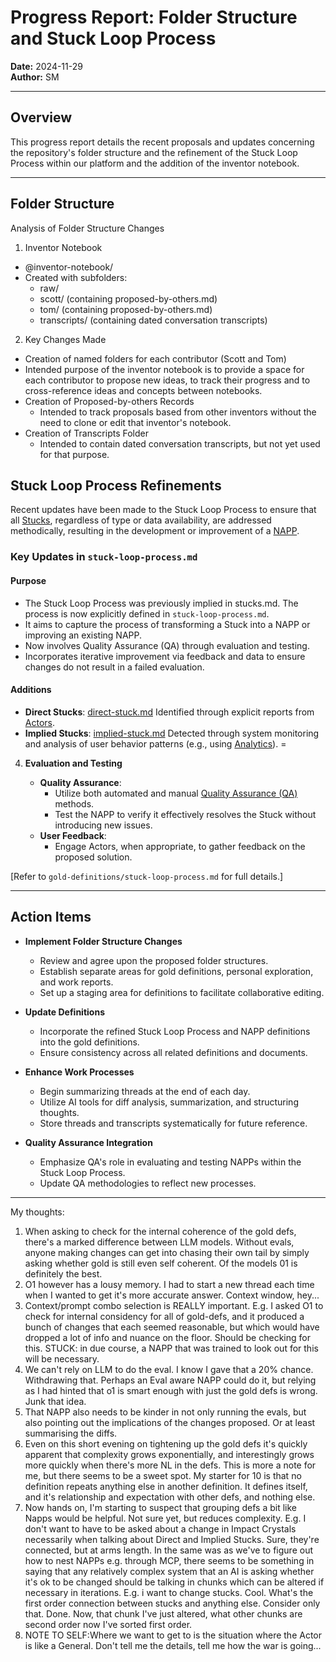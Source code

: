 # Progress Report: Folder Structure and Stuck Loop Process
**Date:** 2024-11-29  
**Author:** SM

---

## Overview

This progress report details the recent proposals and updates concerning the repository's folder structure and the refinement of the Stuck Loop Process within our platform and the addition of the inventor notebook.

---

## Folder Structure

Analysis of Folder Structure Changes
1. Inventor Notebook
  - @inventor-notebook/
  - Created with subfolders:
    - raw/
    - scott/ (containing proposed-by-others.md)
    - tom/ (containing proposed-by-others.md)
    - transcripts/ (containing dated conversation transcripts)

2. Key Changes Made
  - Creation of named folders for each contributor (Scott and Tom)
  - Intended purpose of the inventor notebook is to provide a space for each contributor to propose new ideas, to track their progress and to cross-reference ideas and concepts between notebooks.
  - Creation of Proposed-by-others Records
    - Intended to track proposals based from other inventors without the need to clone or edit that inventor's notebook.
  - Creation of Transcripts Folder
    - Intended to contain dated conversation transcripts, but not yet used for that purpose.

## Stuck Loop Process Refinements

Recent updates have been made to the Stuck Loop Process to ensure that all [Stucks](stuck.md), regardless of type or data availability, are addressed methodically, resulting in the development or improvement of a [NAPP](napp.md).

### **Key Updates in `stuck-loop-process.md`**

#### **Purpose**

- The Stuck Loop Process was previously implied in stucks.md.  The process is now explicitly defined in `stuck-loop-process.md`.
- It aims to capture the process of transforming a Stuck into a NAPP or improving an existing NAPP.
- Now involves Quality Assurance (QA) through evaluation and testing.
- Incorporates iterative improvement via feedback and data to ensure changes do not result in a failed evaluation.

#### **Additions**

   - **Direct Stucks**: [direct-stuck.md](direct-stuck.md) Identified through explicit reports from [Actors](actor.md).
   - **Implied Stucks**: [implied-stuck.md](implied-stuck.md) Detected through system monitoring and analysis of user behavior patterns (e.g., using [Analytics](analytics.md)).
=
4. **Evaluation and Testing**

   - **Quality Assurance**:
     - Utilize both automated and manual [Quality Assurance (QA)](qa.md) methods.
     - Test the NAPP to verify it effectively resolves the Stuck without introducing new issues.
   - **User Feedback**:
     - Engage Actors, when appropriate, to gather feedback on the proposed solution.

[Refer to `gold-definitions/stuck-loop-process.md` for full details.]

---

## **Action Items**

- **Implement Folder Structure Changes**

  - Review and agree upon the proposed folder structures.
  - Establish separate areas for gold definitions, personal exploration, and work reports.
  - Set up a staging area for definitions to facilitate collaborative editing.

- **Update Definitions**

  - Incorporate the refined Stuck Loop Process and NAPP definitions into the gold definitions.
  - Ensure consistency across all related definitions and documents.

- **Enhance Work Processes**

  - Begin summarizing threads at the end of each day.
  - Utilize AI tools for diff analysis, summarization, and structuring thoughts.
  - Store threads and transcripts systematically for future reference.

- **Quality Assurance Integration**

  - Emphasize QA's role in evaluating and testing NAPPs within the Stuck Loop Process.
  - Update QA methodologies to reflect new processes.

---

My thoughts:

1. When asking to check for the internal coherence of the gold defs, there's a marked difference between LLM models.  Without evals, anyone making changes can get into chasing their own tail by simply asking whether gold is still even self coherent.  Of the models 01 is definitely the best.
2. O1 however has a lousy memory.  I had to start a new thread each time when I wanted to get it's more accurate answer.  Context window, hey...
3. Context/prompt combo selection is REALLY important.  E.g. I asked O1 to check for internal considency for all of gold-defs, and it produced a bunch of changes that each seemed reasonable, but which would have dropped a lot of info and nuance on the floor. Should be checking for this.  STUCK: in due course, a NAPP that was trained to look out for this will be necessary.
4. We can't rely on LLM to do the eval.  I know I gave that a 20% chance.  Withdrawing that.  Perhaps an Eval aware NAPP could do it, but relying as I had hinted that o1 is smart enough with just the gold defs is wrong.  Junk that idea.
5. That NAPP also needs to be kinder in not only running the evals, but also pointing out the implications of the changes proposed.  Or at least summarising the diffs.
6. Even on this short evening on tightening up the gold defs it's quickly apparent that complexity grows exponentially, and interestingly grows more quickly when there's more NL in the defs.  This is more a note for me, but there seems to be a sweet spot.  My starter for 10 is that no definition repeats anything else in another definition.  It defines itself, and it's relationship and expectation with other defs, and nothing else. 
7. Now hands on, I'm starting to suspect that grouping defs a bit like Napps would be helpful.  Not sure yet, but reduces complexity.  E.g. I don't want to have to be asked about a change in Impact Crystals necessarily when talking about Direct and Implied Stucks.  Sure, they're connected, but at arms length.  In the same was as we've to figure out how to nest NAPPs e.g. through MCP, there seems to be something in saying that any relatively complex system that an AI is asking whether it's ok to be changed should be talking in chunks which can be altered if necessary in iterations.  E.g. i want to change stucks.  Cool.  What's the first order connection between stucks and anything else.  Consider only that.  Done.  Now, that chunk I've just altered, what other chunks are second order now I've sorted first order.
8. NOTE TO SELF:Where we want to get to is the situation where the Actor is like a General.  Don't tell me the details, tell me how the war is going...
